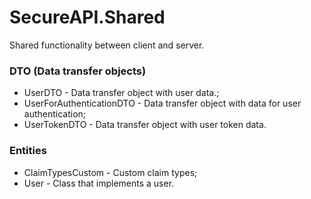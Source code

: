 ﻿# SecureAPI.Shared

Shared functionality between client and server.

### DTO (Data transfer objects)

- UserDTO - Data transfer object with user data.;
- UserForAuthenticationDTO - Data transfer object with data for user authentication;
- UserTokenDTO - Data transfer object with user token data.

### Entities

- ClaimTypesCustom - Custom claim types;
- User - Class that implements a user.

